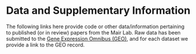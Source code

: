 # Data and Supplementary Information

The following links here provide code or other data/information pertaining to published (or in review) papers from the Mair Lab. Raw data has been submitted to the [Gene Expression Omnibus (GEO)](https://www.ncbi.nlm.nih.gov/geo/), and for each dataset we provide a link to the GEO record.



